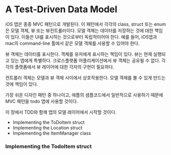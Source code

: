 # A Test-Driven Data Model

iOS 앱은 종종 MVC 패턴으로 개발된다. 이 패턴에서 각각의 class, struct 또는 enum은 모델 객체, 뷰 또는 뷰컨트롤러이다. 모델 객체는 데이터를 저장하는 것에 대한 책임이 있다. 이들은 UI를 표시하는 것으로부터 독립적이어야 한다. 예를 들어, iOS앱과 mac의 command-line 툴에서 같은 모델 객체를 사용할 수 있어야 한다.

뷰 객체는 데이터를 표시한다. 객체를 유저에게 표시하는 책임이 있다. 뷰는 현재 실행되고 있는 앱에게 특별하다. 크로스플랫폼 어플리케이션에서 뷰 객체는 공유될 수 없다. 각각의 플랫폼에서 뷰 레이어에 대한 각자의 구현이 필요하다.

컨트롤러 객체는 모델과 뷰 객체 사이에서 상호작용한다. 모델 객체를 볼 수 있게 만드는 것에 책임이 있다.

가장 쉬운 디자인 패턴 중 하나이고, 애플의 샘플코드에서 일반적으로 사용하기 때문에 MVC 패턴을 todo 앱에 사용할 것이다. 

이 장에서 TDD와 함께 앱의 모델 레이어에서 시작할 것이다.

- Implementing the ToDoItem struct
- Implementing the Location struct
- Implementing the ItemManager class

### Implementing the TodoItem struct

